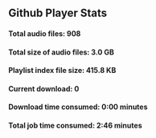 ## Github Player Stats

#### **Total audio files**: 908

#### **Total size of audio files**: 3.0 GB

#### **Playlist index file size**: 415.8 KB

#### **Current download**: 0

#### **Download time consumed**: 0:00 minutes

#### **Total job time consumed**: 2:46 minutes